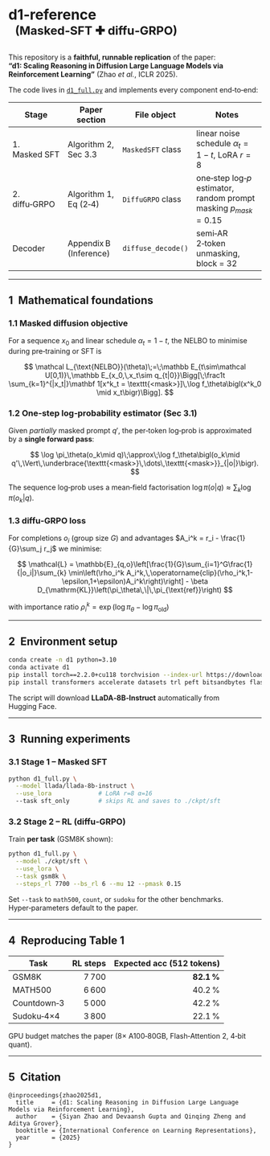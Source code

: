 # d1‑reference   <sup>(Masked‑SFT ✚ diffu‑GRPO)</sup>

This repository is a **faithful, runnable replication** of the paper:<br>
**“d1: Scaling Reasoning in Diffusion Large Language Models via Reinforcement Learning”** (Zhao *et al.*, ICLR 2025).

The code lives in [`d1_full.py`](./d1_full.py) and implements every component end‑to‑end:

| Stage | Paper section | File object | Notes |
|-------|---------------|-------------|-------|
| 1. Masked SFT | Algorithm 2, Sec 3.3 | `MaskedSFT` class | linear noise schedule $\alpha_t = 1-t$, LoRA $r{=}8$ |
| 2. diffu‑GRPO | Algorithm 1, Eq (2‑4) | `DiffuGRPO` class | one‑step log‑$p$ estimator, random prompt masking $p_{mask}=0.15$ |
| Decoder | Appendix B (Inference) | `diffuse_decode()` | semi‑AR 2‑token unmasking, block = 32 |

---
## 1 Mathematical foundations

### 1.1 Masked diffusion objective
For a sequence $x_0$ and linear schedule $\alpha_t=1-t$, the NELBO to minimise during pre‑training or SFT is

$$
\mathcal L_{\text{NELBO}}(\theta)\;=\;\mathbb E_{t\sim\mathcal U[0,1)}\,\mathbb E_{x_0,\,x_t\sim q_{t|0}}\Bigg[\;\frac1t \sum_{k=1}^{|x_t|}\mathbf 1[x^k_t = \texttt{<mask>}]\,\log f_\theta\bigl(x^k_0 \mid x_t\bigr)\Bigg].
$$

### 1.2 One‑step log‑probability estimator (Sec 3.1)
Given *partially* masked prompt $q'$, the per‑token log‑prob is approximated by a **single forward pass**:

$$
\log \pi_\theta(o_k\mid q)\;\approx\;\log f_\theta\bigl(o_k\mid q'\,\Vert\,\underbrace{\texttt{<mask>}\,\dots\,\texttt{<mask>}}_{|o|}\bigr).
$$

The sequence log‑prob uses a mean‑field factorisation $\log\pi(o|q)\approx\sum_k\log\pi(o_k|q)$.

### 1.3 diffu‑GRPO loss

For completions $o_i$ (group size $G$) and advantages $A_i^k = r_i - \frac{1}{G}\sum_j r_j$ we minimise:

$$
\mathcal{L} = \mathbb{E}_{q,o}\left[\frac{1}{G}\sum_{i=1}^G\frac{1}{|o_i|}\sum_{k} \min\left(\rho_i^k A_i^k,\,\operatorname{clip}(\rho_i^k,1-\epsilon,1+\epsilon)A_i^k\right)\right] - \beta D_{\mathrm{KL}}\left(\pi_\theta\,\|\,\pi_{\text{ref}}\right)
$$

with importance ratio $\rho_i^k = \exp(\log\pi_\theta - \log\pi_{\text{old}})$

---
## 2 Environment setup
```bash
conda create -n d1 python=3.10
conda activate d1
pip install torch==2.2.0+cu118 torchvision --index-url https://download.pytorch.org/whl/cu118
pip install transformers accelerate datasets trl peft bitsandbytes flash-attn==2.5.2 rich
```
The script will download **LLaDA‑8B‑Instruct** automatically from Hugging Face.

---
## 3 Running experiments
### 3.1 Stage 1 – Masked SFT
```bash
python d1_full.py \
  --model llada/llada-8b-instruct \
  --use_lora             # LoRA r=8 α=16
  --task sft_only        # skips RL and saves to ./ckpt/sft
```
### 3.2 Stage 2 – RL (diffu‑GRPO)
Train **per task** (GSM8K shown):
```bash
python d1_full.py \
  --model ./ckpt/sft \
  --use_lora \
  --task gsm8k \
  --steps_rl 7700 --bs_rl 6 --mu 12 --pmask 0.15
```
Set `--task` to `math500`, `count`, or `sudoku` for the other benchmarks. Hyper‑parameters default to the paper.

---
## 4 Reproducing Table 1
| Task | RL steps | Expected acc (512 tokens) |
|------|---------:|---------------------------:|
| GSM8K | 7 700 | **82.1 %** |
| MATH500 | 6 600 | 40.2 % |
| Countdown‑3 | 5 000 | 42.2 % |
| Sudoku‑4×4 | 3 800 | 22.1 % |

GPU budget matches the paper (8× A100‑80GB, Flash‑Attention 2, 4‑bit quant).

---
## 5 Citation
```
@inproceedings{zhao2025d1,
  title     = {d1: Scaling Reasoning in Diffusion Large Language Models via Reinforcement Learning},
  author    = {Siyan Zhao and Devaansh Gupta and Qinqing Zheng and Aditya Grover},
  booktitle = {International Conference on Learning Representations},
  year      = {2025}
}
```

